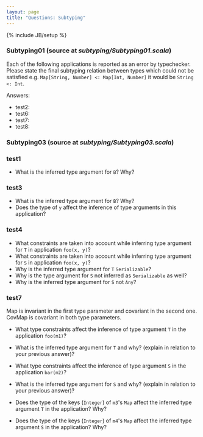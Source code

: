 ```yaml
---
layout: page
title: "Questions: Subtyping"
---
```

{% include JB/setup %}

### Subtyping01 (source at *subtyping/Subtyping01.scala*)
Each of the following applications is reported as an error by typechecker. Please state the final subtyping relation between types which could not be satisfied e.g. `Map[String, Number] <: Map[Int, Number]` it would be `String <: Int`.

 Answers:

 - test2:
 - test6:
 - test7:
 - test8:

<!---
### Subtyping02 (source at *subtyping/Subtyping02.scala*)
For each of the applications of `m*` please answer the following questions:
 - Is the application type correct?
 - If it is not, please state the final subtyping relation that could not be satisfied.
 - If it is, please state all the final subtyping tests. e.g. For `Map[A, B] <: Map[C, D]` that would be `A <: C`, `C <: A` and `B <: D`.

Answers: 

 - m1:
 - m1:
 - m2:
 - m3:
 - m4:
 - m4:
 - m5:
-->


### Subtyping03 (source at *subtyping/Subtyping03.scala*)

### test1 ###
 - What is the inferred type argument for `B`? Why?

### test3 ###
 - What is the inferred type argument for `B`? Why?
 - Does the type of `y` affect the inference of type arguments in this application?

### test4 ###
 - What constraints are taken into account while inferring type argument for `T` in application `foo(x, y)`?
 - What constraints are taken into account while inferring type argument for `S` in application `foo(x, y)`?
 - Why is the inferred type argument for `T` `Serializable`?
 - Why is the type argument for `S` not inferred as `Serializable` as well?
 - Why is the inferred type argument for `S` not `Any`?

<!---
### test5 ###
 - Why is the inferred type argumnet for `T` in the `foo(x, y)` application now different?
 - Why is the inferred type argument for `S` in the `foo(x, y)` application now different?
 - Why application of `foo` to `x` and `y` now typechecks but it didn't typecheck in the previous test?
-->
<!---
### test6 ###
 - What are the constraints (and their sources) on the type of `T`?
 - What is the inferred type of `T` for `foo` application? 
 - Do inferred types in the place of the wildcards of `foo` (`_ >: T`) represent the same type?
 - What are the inferred types of `T` and `S` for `bar` application?
 - Are the inferred types for the wildcards (in `foo`) and `S` (in `bar`) the same? Why?
-->

<!--- todo, a bit more tracking regarding existentials -->
### test7 ###
 Map is invariant in the first type parameter and covariant in the second one. CovMap is covariant in both type parameters. 

 - What type constraints affect the inference of type argument `T` in the application `foo(m1)`?
 - What is the inferred type argument for `T` and why? (explain in relation to your previous answer)?
 - What type constraints affect the inference of type argument `S` in the application `bar(m2)`?
 - What is the inferred type argument for `S` and why? (explain in relation to your previous answer)?

 - Does the type of the keys (`Integer`) of `m3`'s `Map` affect the inferred type argument `T` in the application? Why?
 - Does the type of the keys (`Integer`) of `m4`'s `Map` affect the inferred type argument `S` in the application? Why?


<!---
  needs better error location 
### Subtyping04 (source at *subtypingSubtyping04.scala*)
Let's assume a fragment of generic Tree data structure, as presented in the example. It looks similar to how Scala collections are built - you could easily extend Tree to mutable and immutable data structures. However the details are not so important.
Compiler will report the following error:

    userstudies/src/main/scala/examples/inference/Subtyping04.scala:21: error: illegal inheritance;
     self-type mutable.ITree[N] does not conform to TreeLike[N,mutable.ITree]'s selftype TreeLike[N,mutable.ITree]
                   with TreeLike[N, ITree] {
                        ^
    one error found

- What is the underlying problem?
- How would you fix this error?
-->